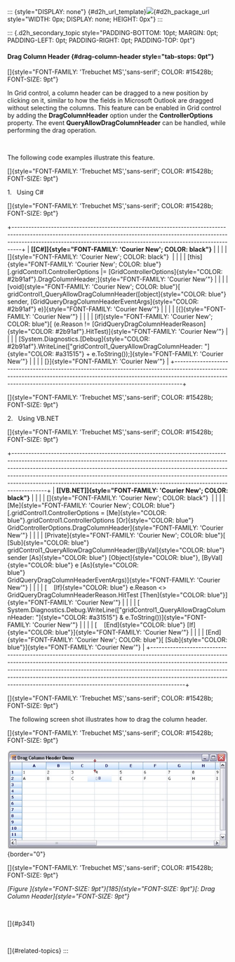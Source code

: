 ::: {style="DISPLAY: none"}
[](ms-xhelp:///?Id=d2h_url_template){#d2h_url_template}![](!package_url!){#d2h_package_url style="WIDTH: 0px; DISPLAY: none; HEIGHT: 0px"}
:::

::: {.d2h_secondary_topic style="PADDING-BOTTOM: 10pt; MARGIN: 0pt; PADDING-LEFT: 0pt; PADDING-RIGHT: 0pt; PADDING-TOP: 0pt"}
#### Drag Column Header {#drag-column-header style="tab-stops: 0pt"}

[]{style="FONT-FAMILY: 'Trebuchet MS','sans-serif'; COLOR: #15428b; FONT-SIZE: 9pt"} 

In Grid control, a column header can be dragged to a new position by clicking on it, similar to how the fields in Microsoft Outlook are dragged without selecting the columns. This feature can be enabled in Grid control by adding the **DragColumnHeader** option under the **ControllerOptions** property. The event **QueryAllowDragColumnHeader** can be handled, while performing the drag operation.

 

The following code examples illustrate this feature.

[]{style="FONT-FAMILY: 'Trebuchet MS','sans-serif'; COLOR: #15428b; FONT-SIZE: 9pt"} 

1.   Using C#

[]{style="FONT-FAMILY: 'Trebuchet MS','sans-serif'; COLOR: #15428b; FONT-SIZE: 9pt"} 

+---------------------------------------------------------------------------------------------------------------------------------------------------------------------------------------------------------------------------------------------+
| **[\[C#\]]{style="FONT-FAMILY: 'Courier New'; COLOR: black"}**                                                                                                                                                                              |
|                                                                                                                                                                                                                                             |
| []{style="FONT-FAMILY: 'Courier New'; COLOR: black"}                                                                                                                                                                                        |
|                                                                                                                                                                                                                                             |
| [this]{style="FONT-FAMILY: 'Courier New'; COLOR: blue"}[.gridControl1.ControllerOptions \|= [GridControllerOptions]{style="COLOR: #2b91af"}.DragColumnHeader;]{style="FONT-FAMILY: 'Courier New'"}                                          |
|                                                                                                                                                                                                                                             |
| [void]{style="FONT-FAMILY: 'Courier New'; COLOR: blue"}[ gridControl1_QueryAllowDragColumnHeader([object]{style="COLOR: blue"} sender, [GridQueryDragColumnHeaderEventArgs]{style="COLOR: #2b91af"} e)]{style="FONT-FAMILY: 'Courier New'"} |
|                                                                                                                                                                                                                                             |
| [{]{style="FONT-FAMILY: 'Courier New'"}                                                                                                                                                                                                     |
|                                                                                                                                                                                                                                             |
| [if]{style="FONT-FAMILY: 'Courier New'; COLOR: blue"}[ (e.Reason != [GridQueryDragColumnHeaderReason]{style="COLOR: #2b91af"}.HitTest)]{style="FONT-FAMILY: 'Courier New'"}                                                                 |
|                                                                                                                                                                                                                                             |
| [System.Diagnostics.[Debug]{style="COLOR: #2b91af"}.WriteLine([\"gridControl1_QueryAllowDragColumnHeader: \"]{style="COLOR: #a31515"} + e.ToString());]{style="FONT-FAMILY: 'Courier New'"}                                                 |
|                                                                                                                                                                                                                                             |
| [}]{style="FONT-FAMILY: 'Courier New'"}                                                                                                                                                                                                     |
+---------------------------------------------------------------------------------------------------------------------------------------------------------------------------------------------------------------------------------------------+

[]{style="FONT-FAMILY: 'Trebuchet MS','sans-serif'; COLOR: #15428b; FONT-SIZE: 9pt"} 

2.   Using VB.NET

[]{style="FONT-FAMILY: 'Trebuchet MS','sans-serif'; COLOR: #15428b; FONT-SIZE: 9pt"} 

+------------------------------------------------------------------------------------------------------------------------------------------------------------------------------------------------------------------------------------------------------------------------------------------------------------------------------------------------------------------------------------------------------------------+
| **[\[VB.NET\]]{style="FONT-FAMILY: 'Courier New'; COLOR: black"}**                                                                                                                                                                                                                                                                                                                                               |
|                                                                                                                                                                                                                                                                                                                                                                                                                  |
| []{style="FONT-FAMILY: 'Courier New'; COLOR: black"}                                                                                                                                                                                                                                                                                                                                                             |
|                                                                                                                                                                                                                                                                                                                                                                                                                  |
| [Me]{style="FONT-FAMILY: 'Courier New'; COLOR: blue"}[.gridControl1.ControllerOptions = [Me]{style="COLOR: blue"}.gridControl1.ControllerOptions [Or]{style="COLOR: blue"} GridControllerOptions.DragColumnHeader]{style="FONT-FAMILY: 'Courier New'"}                                                                                                                                                           |
|                                                                                                                                                                                                                                                                                                                                                                                                                  |
| [Private]{style="FONT-FAMILY: 'Courier New'; COLOR: blue"}[ [Sub]{style="COLOR: blue"} gridControl1_QueryAllowDragColumnHeader([ByVal]{style="COLOR: blue"} sender [As]{style="COLOR: blue"} [Object]{style="COLOR: blue"}, [ByVal]{style="COLOR: blue"} e [As]{style="COLOR: blue"}                                                    GridQueryDragColumnHeaderEventArgs)]{style="FONT-FAMILY: 'Courier New'"} |
|                                                                                                                                                                                                                                                                                                                                                                                                                  |
| [    [If]{style="COLOR: blue"} e.Reason \<\> GridQueryDragColumnHeaderReason.HitTest [Then]{style="COLOR: blue"}]{style="FONT-FAMILY: 'Courier New'"}                                                                                                                                                                                                                                                            |
|                                                                                                                                                                                                                                                                                                                                                                                                                  |
| [        System.Diagnostics.Debug.WriteLine([\"gridControl1_QueryAllowDragColumnHeader: \"]{style="COLOR: #a31515"} & e.ToString())]{style="FONT-FAMILY: 'Courier New'"}                                                                                                                                                                                                                                         |
|                                                                                                                                                                                                                                                                                                                                                                                                                  |
| [    [End]{style="COLOR: blue"} [If]{style="COLOR: blue"}]{style="FONT-FAMILY: 'Courier New'"}                                                                                                                                                                                                                                                                                                                   |
|                                                                                                                                                                                                                                                                                                                                                                                                                  |
| [End]{style="FONT-FAMILY: 'Courier New'; COLOR: blue"}[ [Sub]{style="COLOR: blue"}]{style="FONT-FAMILY: 'Courier New'"}                                                                                                                                                                                                                                                                                          |
+------------------------------------------------------------------------------------------------------------------------------------------------------------------------------------------------------------------------------------------------------------------------------------------------------------------------------------------------------------------------------------------------------------------+

[]{style="FONT-FAMILY: 'Trebuchet MS','sans-serif'; COLOR: #15428b; FONT-SIZE: 9pt"} 

 The following screen shot illustrates how to drag the column header.

[]{style="FONT-FAMILY: 'Trebuchet MS','sans-serif'; COLOR: #15428b; FONT-SIZE: 9pt"} 

![](ImagesExt/image91_246.jpg){border="0"}

[]{style="FONT-FAMILY: 'Trebuchet MS','sans-serif'; COLOR: #15428b; FONT-SIZE: 9pt"} 

*[Figure ]{style="FONT-SIZE: 9pt"}[185]{style="FONT-SIZE: 9pt"}[: Drag Column Header]{style="FONT-SIZE: 9pt"}*

 

[]{#p341} 

 

[]{#related-topics}
:::
